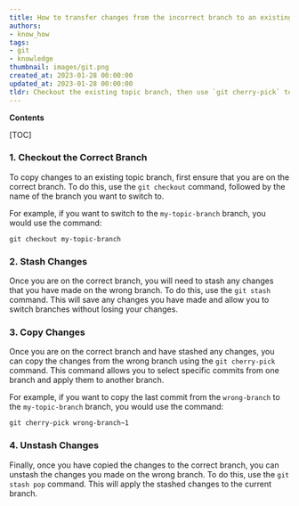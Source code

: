 ```yaml
---
title: How to transfer changes from the incorrect branch to an existing topic branch in git
authors:
- know_how
tags:
- git
- knowledge
thumbnail: images/git.png
created_at: 2023-01-28 00:00:00
updated_at: 2023-01-28 00:00:00
tldr: Checkout the existing topic branch, then use `git cherry-pick` to copy the changes from the wrong branch.
---
```


**Contents**

[TOC]

### 1. Checkout the Correct Branch

To copy changes to an existing topic branch, first ensure that you are on the correct branch. To do this, use the `git checkout` command, followed by the name of the branch you want to switch to.

For example, if you want to switch to the `my-topic-branch` branch, you would use the command:

```git
git checkout my-topic-branch
```

### 2. Stash Changes

Once you are on the correct branch, you will need to stash any changes that you have made on the wrong branch. To do this, use the `git stash` command. This will save any changes you have made and allow you to switch branches without losing your changes.

### 3. Copy Changes

Once you are on the correct branch and have stashed any changes, you can copy the changes from the wrong branch using the `git cherry-pick` command. This command allows you to select specific commits from one branch and apply them to another branch.

For example, if you want to copy the last commit from the `wrong-branch` to the `my-topic-branch` branch, you would use the command:

```git
git cherry-pick wrong-branch~1
```

### 4. Unstash Changes

Finally, once you have copied the changes to the correct branch, you can unstash the changes you made on the wrong branch. To do this, use the `git stash pop` command. This will apply the stashed changes to the current branch.
